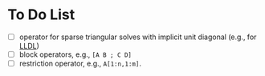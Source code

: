 # To Do List

- [ ] operator for sparse triangular solves with implicit unit diagonal
      (e.g., for [LLDL](https://github.com/optimizers/lldl))
- [ ] block operators, e.g., `[A B ; C D]`
- [ ] restriction operator, e.g., `A[1:n,1:m]`.
